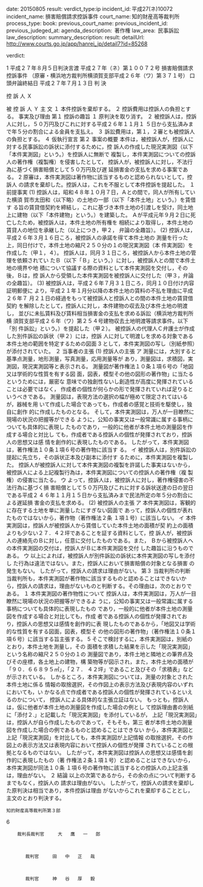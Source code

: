 
date: 20150805
result: 
verdict_type:ip
incident_id: 平成27(ネ)10072
incident_name: 損害賠償請求控訴事件
court_name: 知的財産高等裁判所
process_type:
book: 
previous_court_name:
previous_incident_id:
previous_judeged_at:
agenda_description:  著作権
law_area:  民事訴訟
law_description: 
summary_description: 
result: 
detailUrl: http://www.courts.go.jp/app/hanrei_jp/detail7?id=85268

verdict:

 1 
平成２７年８月５日判決言渡 
平成２７年（ネ）第１００７２号 損害賠償請求控訴事件 
（原審・横浜地方裁判所横須賀支部平成２６年（ワ）第３７１号） 
口頭弁論終結日 平成２７年７月１３日 
判    決 
 
控 訴 人             Ｘ 
 
 
被 控 訴 人             Ｙ 
主    文 
１ 本件控訴を棄却する。 
２ 控訴費用は控訴人の負担とする。 
事実及び理由 
第１ 控訴の趣旨 
１ 原判決を取り消す。 
２ 被控訴人は，控訴人に対し，５０万円及びこれに対する平成２６年１１月１
５日から支払済みまで年５分の割合による金員を支払え。 
３ 訴訟費用は，第１，２審とも被控訴人の負担とする。 
４ 仮執行宣言 
第２ 事案の概要 
  本件は，被控訴人が，控訴人に対する民事訴訟の訴状に添付するために，控
訴人の作成した現況実測図（以下「本件実測図」という。）を控訴人に無断で
複製し，本件実測図についての控訴人の著作権（複製権）を侵害したとして，
控訴人が，被控訴人に対し，不法行為に基づく損害賠償として５０万円及び遅
延損害金の支払を求める事案である。 
 2 
 原審は，本件実測図は著作物に該当するものと認められないとして，控訴人
の請求を棄却した。控訴人は，これを不服として本件控訴を提起した。 
１ 前提事実 
(1) 控訴人は，昭和４８年１０月７日，Ａとの間で，同人が所有していた横須
賀市太田和〈以下略〉の土地の一部（以下「本件土地」という。）を賃借す
る旨の賃貸借契約を締結し，これに基づき本件土地の引渡しを受け，同土地
上に建物（以下「本件建物」という。）を建築した。 
 Ａが平成元年９月２日に死亡したため，被控訴人は，本件土地の所有権を
相続により取得し，本件土地の賃貸人の地位を承継した（以上につき，甲２，
弁論の全趣旨）。 
(2) 控訴人は，平成２６年３月１６日ころ，被控訴人の承諾を得て本件土地の
測量を行った上，同日付けで，本件土地の縮尺２５０分の１の現況実測図（本
件実測図）を作成した（甲１，４）。 
 控訴人は，同月３１日ころ，被控訴人から本件土地の管理を依頼されてい
たＢ（以下「Ｂ」という。）に対し，被控訴人との間で本件土地の境界や地
積について協議する際の資料として本件実測図を交付し，その後，Ｂは，控
訴人から受領した本件実測図を被控訴人に交付した（甲３，弁論の全趣旨）。 
(3) 被控訴人は，平成２６年７月３１日ころ，同月１０日付け内容証明郵便に
より，平成２１年１月分以降の本件土地の賃料の不払を理由に平成２６年７
月２１日の経過をもって被控訴人と控訴人との間の本件土地の賃貸借契約
を解除したとして，控訴人に対し，本件建物の収去及び本件土地の明渡し，
並びに未払賃料及び賃料相当損害金の支払を求める訴訟（横浜地方裁判所横
須賀支部平成２６年（ワ）第２５４号建物収去土地明渡等請求事件。以下「別
件訴訟」という。）を提起した（甲２）。 
 被控訴人の代理人Ｃ弁護士が作成した別件訴訟の訴状（甲２）には，控訴
人に対して明渡しを求める対象である本件土地の範囲を特定するための図面
 3 
として，本件実測図の写し（別紙参照）が添付されていた。 
２ 当事者の主張 
(1) 控訴人の主張 
ア 測量には，大別すると基準点測量，地形測量，写真測量，応用測量等が
あり，測量図は，求積図，実測図，現況実測図等と表示される。 
 測量図が著作権法１０条１項６号の「地図又は学術的な性質を有する図
面，図表，模型その他の図形の著作物」に当たるというためには，厳密な
意味での独創性ないし創造性が高度に発揮されていることは必要ではなく，
作成者の個性が何らかの形で発揮されていれば足りるというべきである。 
 測量図は，表現方法の選択の幅が極めて限定されてはいるが，器械を用
いて作成した場合であっても，作成者の感覚と技術を駆使し，独自に創作
的に作成したものとなる。 
 そして，本件実測図は，万人が一目瞭然に現場の状況の把握等ができる
ように，公知の事実又は一般常識に属する事柄についても具体的に表現し
たものであり，一般的に他者が本件土地の測量図を作成する場合と対比し
ても，作成者である控訴人の個性が発揮されており，控訴人の思想又は感
情を創作的に表現したものである。 
 したがって，本件実測図は，著作権法１０条１項６号の著作物に該当す
る。 
イ 被控訴人は，別件訴訟の提起に先立ち，その訴状正本及び副本に添付す
るために，本件実測図を複製した。 
 控訴人が被控訴人に対して本件実測図の複製を許諾した事実はないから，
被控訴人による上記複製行為は，本件実測図についての控訴人の著作権（複
製権）の侵害に当たる。 
ウ よって，控訴人は，被控訴人に対し，著作権侵害の不法行為に基づく損
害賠償として５０万円及びこれに対する訴状送達の日の翌日である平成２
 4 
６年１１月１５日から支払済みまで民法所定の年５分の割合による遅延損
害金の支払を求める。 
(2) 被控訴人の主張 
ア 本件実測図は，客観的に存在する土地を単に測量したにすぎない図面で
あって，控訴人の個性が表れたものではないから，著作物（著作権法２条
１項１号）に該当しない。 
イ 本件実測図は，控訴人が被控訴人から賃借していた本件土地の面積が契
約上の面積よりも少ない２７．４２坪であることを証する資料として，控
訴人が，被控訴人の連絡先のＢに対し，任意に交付したものである。また，
Ｂから被控訴人への本件実測図の交付は，控訴人がＢに本件実測図を交付
した趣旨に沿うものである。 
ウ 以上によれば，被控訴人が別件訴訟の訴状に本件実測図の写しを添付し
た行為は違法ではない。また，控訴人において損害賠償の対象となる損害
の発生もない。 
 したがって，控訴人の請求は理由がない。 
第３ 当裁判所の判断 
 当裁判所も，本件実測図が著作物に該当するものと認めることはできないか
ら，控訴人の請求は，理由がないものと判断する。その理由は，次のとおりで
ある。 
１ 本件実測図の著作物性について 
 控訴人は，本件実測図は，万人が一目瞭然に現場の状況の把握等ができるよ
うに，公知の事実又は一般常識に属する事柄についても具体的に表現したもの
であり，一般的に他者が本件土地の測量図を作成する場合と対比しても，作成
者である控訴人の個性が発揮されており，控訴人の思想又は感情を創作的に表
現したものであるから，「地図又は学術的な性質を有する図面，図表，模型そ
の他の図形の著作物」（著作権法１０条１項６号）に該当する旨主張する。 
 5 
 そこで検討するに，本件実測図は，別紙のとおり，本件土地を測量し，その
面積を求積した結果を示した「現況実測図」という名称の縮尺２５０分の１の
測量図であり，本件土地と隣地との筆界点及びその座標，各土地上の建物，構
築物等が図示され，また，本件土地の面積が「９０．６６８９５㎡」，「２７．
４２坪」であること及びその「求積表」などが示されている。 
 しかるところ，本件実測図については，測量の対象とされた本件土地に係る
情報の取捨選択，その作図上の表示方法及び表現内容のいずれにおいても，い
かなる点で作成者である控訴人の個性が発揮されているといえるのかについて，
控訴人による具体的な主張立証はない。 
 もっとも，控訴人は，仮に他者が本件土地の測量図を作成した場合の例とし
て控訴理由書の別紙に「添付２.」と記載した「現況実測図」を添付しているが，
上記「現況実測図」は，控訴人が自ら作成したものであって，そもそも，第三
者が本件土地の測量図を作成した場合の例であるものと認めることはできない
から，本件実測図と上記「現況実測図」を対比しても，本件実測図が上記情報
の取捨選択，その作図上の表示方法又は表現内容において控訴人の個性が発揮
されていることの根拠となるものではない。 
 したがって，本件実測図は控訴人の思想又は感情を創作的に表現したもの（著
作権法２条１項１号）と認めることはできないから，本件実測図が同法１０条
１項６号の著作物に該当するとの控訴人の上記主張は，理由がない。 
２ 結論 
 以上の次第であるから，その余の点について判断するまでもなく，控訴人の
請求は理由がない。 
 したがって，控訴人の請求を棄却した原判決は相当であり，本件控訴は理由
がないからこれを棄却することとし，主文のとおり判決する。 
 
    知的財産高等裁判所第３部 
 6 
 
 
 
        裁判長裁判官     大   鷹   一   郎 
 
 
 
           裁判官     田   中   正   哉 
 
 
 
           裁判官     神   谷   厚   毅 
 

                    